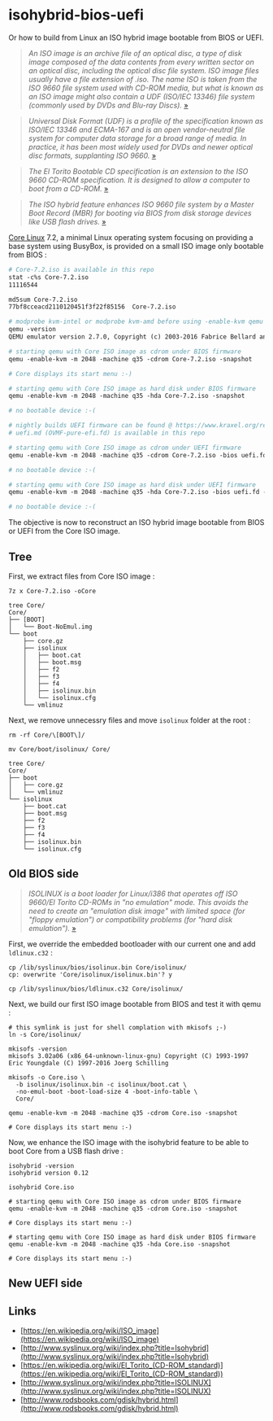 # isohybrid-bios-uefi


Or how to build from Linux an ISO hybrid image bootable from BIOS or UEFI.


> *An ISO image is an archive file of an optical disc, a type of disk image composed of the data contents from every written sector on an optical disc, including the optical disc file system. ISO image files usually have a file extension of .iso. The name ISO is taken from the ISO 9660 file system used with CD-ROM media, but what is known as an ISO image might also contain a UDF (ISO/IEC 13346) file system (commonly used by DVDs and Blu-ray Discs).* [»](https://en.wikipedia.org/wiki/ISO_image)

> *Universal Disk Format (UDF) is a profile of the specification known as ISO/IEC 13346 and ECMA-167 and is an open vendor-neutral file system for computer data storage for a broad range of media. In practice, it has been most widely used for DVDs and newer optical disc formats, supplanting ISO 9660.* [»](https://en.wikipedia.org/wiki/Universal_Disk_Format)

> *The El Torito Bootable CD specification is an extension to the ISO 9660 CD-ROM specification. It is designed to allow a computer to boot from a CD-ROM.* [»](https://en.wikipedia.org/wiki/El_Torito_(CD-ROM_standard))

> *The ISO hybrid feature enhances ISO 9660 file system by a Master Boot Record (MBR) for booting via BIOS from disk storage devices like USB flash drives.* [»](http://www.syslinux.org/wiki/index.php?title=Isohybrid)

 
[Core Linux](http://tinycorelinux.net/) 7.2, a minimal Linux operating system focusing on providing a base system using BusyBox, is provided on a small ISO image only bootable from BIOS :

```makefile
# Core-7.2.iso is available in this repo
stat -c%s Core-7.2.iso 
11116544

md5sum Core-7.2.iso 
77bf8cceacd2110120451f3f22f85156  Core-7.2.iso

# modprobe kvm-intel or modprobe kvm-amd before using -enable-kvm qemu option
qemu -version 
QEMU emulator version 2.7.0, Copyright (c) 2003-2016 Fabrice Bellard and the QEMU Project developers

# starting qemu with Core ISO image as cdrom under BIOS firmware
qemu -enable-kvm -m 2048 -machine q35 -cdrom Core-7.2.iso -snapshot

# Core displays its start menu :-)

# starting qemu with Core ISO image as hard disk under BIOS firmware
qemu -enable-kvm -m 2048 -machine q35 -hda Core-7.2.iso -snapshot

# no bootable device :-(

# nightly builds UEFI firmware can be found @ https://www.kraxel.org/repos/jenkins/edk2/
# uefi.md (OVMF-pure-efi.fd) is available in this repo

# starting qemu with Core ISO image as cdrom under UEFI firmware
qemu -enable-kvm -m 2048 -machine q35 -cdrom Core-7.2.iso -bios uefi.fd -snapshot

# no bootable device :-(

# starting qemu with Core ISO image as hard disk under UEFI firmware
qemu -enable-kvm -m 2048 -machine q35 -hda Core-7.2.iso -bios uefi.fd -snapshot

# no bootable device :-(
```

The objective is now to reconstruct an ISO hybrid image bootable from BIOS or UEFI from the Core ISO image.



## Tree


First, we extract files from Core ISO image :

```make
7z x Core-7.2.iso -oCore

tree Core/
Core/
├── [BOOT]
│   └── Boot-NoEmul.img
└── boot
    ├── core.gz
    ├── isolinux
    │   ├── boot.cat
    │   ├── boot.msg
    │   ├── f2
    │   ├── f3
    │   ├── f4
    │   ├── isolinux.bin
    │   └── isolinux.cfg
    └── vmlinuz
```


Next, we remove unnecessry files and move `isolinux` folder at the root :

```make
rm -rf Core/\[BOOT\]/

mv Core/boot/isolinux/ Core/

tree Core/
Core/
├── boot
│   ├── core.gz
│   └── vmlinuz
└── isolinux
    ├── boot.cat
    ├── boot.msg
    ├── f2
    ├── f3
    ├── f4
    ├── isolinux.bin
    └── isolinux.cfg
```



## Old BIOS side


> *ISOLINUX is a boot loader for Linux/i386 that operates off ISO 9660/El Torito CD-ROMs in "no emulation" mode. This avoids the need to create an "emulation disk image" with limited space (for "floppy emulation") or compatibility problems (for "hard disk emulation").* [»](http://www.syslinux.org/wiki/index.php?title=ISOLINUX)


First, we override the embedded bootloader with our current one and add `ldlinux.c32` :

```make
cp /lib/syslinux/bios/isolinux.bin Core/isolinux/
cp: overwrite 'Core/isolinux/isolinux.bin'? y

cp /lib/syslinux/bios/ldlinux.c32 Core/isolinux/
```


Next, we build our first ISO image bootable from BIOS and test it with qemu :

```make
# this symlink is just for shell complation with mkisofs ;-)
ln -s Core/isolinux/

mkisofs -version 
mkisofs 3.02a06 (x86_64-unknown-linux-gnu) Copyright (C) 1993-1997 Eric Youngdale (C) 1997-2016 Joerg Schilling

mkisofs -o Core.iso \
  -b isolinux/isolinux.bin -c isolinux/boot.cat \
  -no-emul-boot -boot-load-size 4 -boot-info-table \
  Core/

qemu -enable-kvm -m 2048 -machine q35 -cdrom Core.iso -snapshot

# Core displays its start menu :-)
```


Now, we enhance the ISO image with the isohybrid feature to be able to boot Core from a USB flash drive :

```make
isohybrid -version
isohybrid version 0.12

isohybrid Core.iso

# starting qemu with Core ISO image as cdrom under BIOS firmware
qemu -enable-kvm -m 2048 -machine q35 -cdrom Core.iso -snapshot

# Core displays its start menu :-)

# starting qemu with Core ISO image as hard disk under BIOS firmware
qemu -enable-kvm -m 2048 -machine q35 -hda Core.iso -snapshot

# Core displays its start menu :-)
```



## New UEFI side



## Links


- [https://en.wikipedia.org/wiki/ISO_image](https://en.wikipedia.org/wiki/ISO_image)
- [http://www.syslinux.org/wiki/index.php?title=Isohybrid](http://www.syslinux.org/wiki/index.php?title=Isohybrid)
- [https://en.wikipedia.org/wiki/El_Torito_(CD-ROM_standard)](https://en.wikipedia.org/wiki/El_Torito_(CD-ROM_standard))
- [http://www.syslinux.org/wiki/index.php?title=ISOLINUX](http://www.syslinux.org/wiki/index.php?title=ISOLINUX)
- [http://www.rodsbooks.com/gdisk/hybrid.html](http://www.rodsbooks.com/gdisk/hybrid.html)

